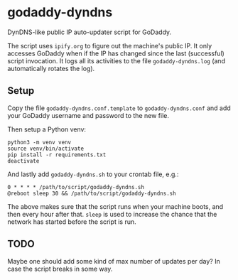 # godaddy-dyndns
DynDNS-like public IP auto-updater script for GoDaddy.

The script uses `ipify.org` to figure out the machine's public IP. It only accesses GoDaddy when if the IP has changed since the last (successful) script invocation. It logs all its activities to the file `godaddy-dyndns.log` (and automatically rotates the log).

## Setup

Copy the file `godaddy-dyndns.conf.template` to `godaddy-dyndns.conf` and add your GoDaddy username and password to the new file.

Then setup a Python venv:

    python3 -m venv venv
    source venv/bin/activate
    pip install -r requirements.txt
    deactivate

And lastly add `godaddy-dyndns.sh` to your crontab file, e.g.:

    0 * * * * /path/to/script/godaddy-dyndns.sh
    @reboot sleep 30 && /path/to/script/godaddy-dyndns.sh

The above makes sure that the script runs when your machine boots, and then every hour after that. `sleep` is used to increase the chance that the network has started before the script is run.

## TODO

Maybe one should add some kind of max number of updates per day? In case the script breaks in some way.
